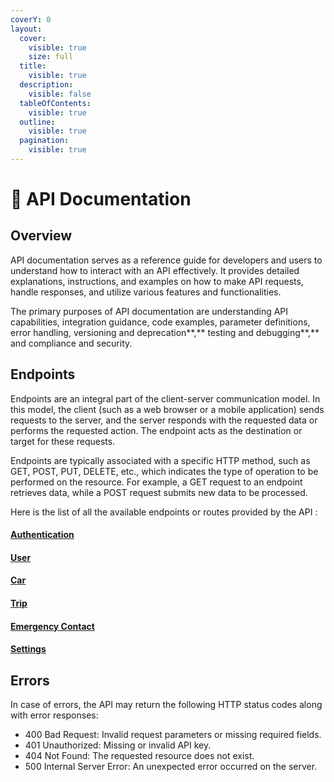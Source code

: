 ```yaml
---
coverY: 0
layout:
  cover:
    visible: true
    size: full
  title:
    visible: true
  description:
    visible: false
  tableOfContents:
    visible: true
  outline:
    visible: true
  pagination:
    visible: true
---
```


# 📖 API Documentation

## Overview

API documentation serves as a reference guide for developers and users to understand how to interact with an API effectively. It provides detailed explanations, instructions, and examples on how to make API requests, handle responses, and utilize various features and functionalities.

The primary purposes of API documentation are understanding API capabilities, integration guidance, code examples, parameter definitions, error handling, versioning and deprecation**,** testing and debugging**,** and compliance and security.



## Endpoints

Endpoints are an integral part of the client-server communication model. In this model, the client (such as a web browser or a mobile application) sends requests to the server, and the server responds with the requested data or performs the requested action. The endpoint acts as the destination or target for these requests.

Endpoints are typically associated with a specific HTTP method, such as GET, POST, PUT, DELETE, etc., which indicates the type of operation to be performed on the resource. For example, a GET request to an endpoint retrieves data, while a POST request submits new data to be processed.

Here is the list of all the available endpoints or routes provided by the API :

#### [Authentication](api-documentation/authentication.md)

#### [User](api-documentation/user.md)

#### [Car](api-documentation/car.md)

#### [Trip](api-documentation/trip.md)

#### [Emergency Contact](api-documentation/emergency-contact.md)

#### [Settings](api-documentation/settings.md)



## Errors

In case of errors, the API may return the following HTTP status codes along with error responses:

* 400 Bad Request: Invalid request parameters or missing required fields.
* 401 Unauthorized: Missing or invalid API key.
* 404 Not Found: The requested resource does not exist.
* 500 Internal Server Error: An unexpected error occurred on the server.
